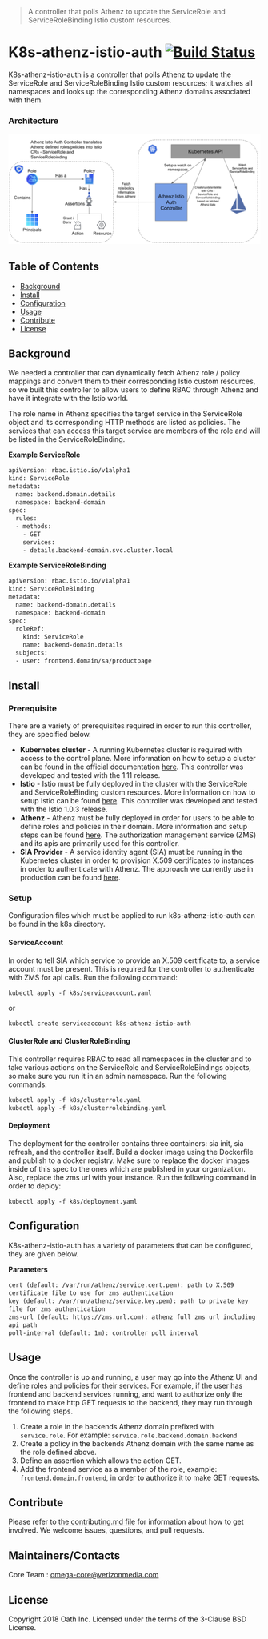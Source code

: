 > A controller that polls Athenz to update the ServiceRole and ServiceRoleBinding Istio custom resources.

# K8s-athenz-istio-auth [![Build Status](https://api.travis-ci.com/yahoo/k8s-athenz-istio-auth.svg?branch=master)](https://travis-ci.com/yahoo/k8s-athenz-istio-auth)
K8s-athenz-istio-auth is a controller that polls Athenz to update the ServiceRole and ServiceRoleBinding Istio custom 
resources; it watches all namespaces and looks up the corresponding Athenz domains associated with them. 

### Architecture
![Screenshot](images/architecture.png)

## Table of Contents

- [Background](#background)
- [Install](#install)
- [Configuration](#configuration)
- [Usage](#usage)
- [Contribute](#contribute)
- [License](#license)

## Background
We needed a controller that can dynamically fetch Athenz role / policy mappings and convert them to their corresponding 
Istio custom resources, so we built this controller to allow users to define RBAC through Athenz and have it integrate 
with the Istio world.

The role name in Athenz specifies the target service in the ServiceRole object and its corresponding HTTP methods are 
listed as policies. The services that can access this target service are members of the role and will be listed in the 
ServiceRoleBinding.

**Example ServiceRole**
```
apiVersion: rbac.istio.io/v1alpha1
kind: ServiceRole
metadata:
  name: backend.domain.details
  namespace: backend-domain
spec:
  rules:
  - methods:
    - GET
    services:
    - details.backend-domain.svc.cluster.local
```

**Example ServiceRoleBinding**
```
apiVersion: rbac.istio.io/v1alpha1
kind: ServiceRoleBinding
metadata:
  name: backend-domain.details
  namespace: backend-domain
spec:
  roleRef:
    kind: ServiceRole
    name: backend-domain.details
  subjects:
  - user: frontend.domain/sa/productpage
```

## Install

### Prerequisite
There are a variety of prerequisites required in order to run this controller, they are specified below.
- **Kubernetes cluster** - A running Kubernetes cluster is required with access to the control plane. More
information on how to setup a cluster can be found in the official documentation
[here](https://kubernetes.io/docs/setup/). This controller was developed and tested with the 1.11 release.
- **Istio** - Istio must be fully deployed in the cluster with the ServiceRole and ServiceRoleBinding custom
resources. More information on how to setup Istio can be found [here](https://istio.io/docs/setup/kubernetes/). This
controller was developed and tested with the Istio 1.0.3 release.
- **Athenz** - Athenz must be fully deployed in order for users to be able to define roles and policies in
their domain. More information and setup steps can be found [here](http://www.athenz.io/). The authorization
management service (ZMS) and its apis are primarily used for this controller.
- **SIA Provider** - A service identity agent (SIA) must be running in the Kubernetes cluster in order to provision
X.509 certificates to instances in order to authenticate with Athenz. The approach we currently use in production
can be found [here](https://github.com/yahoo/k8s-athenz-identity).

### Setup
Configuration files which must be applied to run k8s-athenz-istio-auth can be found in the k8s directory.

#### ServiceAccount
In order to tell SIA which service to provide an X.509 certificate to, a service account must be present. This is required
for the controller to authenticate with ZMS for api calls. Run the following command:
```
kubectl apply -f k8s/serviceaccount.yaml
```
or
```
kubectl create serviceaccount k8s-athenz-istio-auth
```

#### ClusterRole and ClusterRoleBinding
This controller requires RBAC to read all namespaces in the cluster and to take various actions on the ServiceRole and
ServiceRoleBindings objects, so make sure you run it in an admin namespace. Run the following commands:
```
kubectl apply -f k8s/clusterrole.yaml
kubectl apply -f k8s/clusterrolebinding.yaml
```

#### Deployment
The deployment for the controller contains three containers: sia init, sia refresh, and the controller itself. Build
a docker image using the Dockerfile and publish to a docker registry. Make sure to replace the docker images inside of
this spec to the ones which are published in your organization. Also, replace the zms url with your instance. Run the 
following command in order to deploy:
```
kubectl apply -f k8s/deployment.yaml
```

## Configuration
K8s-athenz-istio-auth has a variety of parameters that can be configured, they are given below.

**Parameters**
```
cert (default: /var/run/athenz/service.cert.pem): path to X.509 certificate file to use for zms authentication
key (default: /var/run/athenz/service.key.pem): path to private key file for zms authentication
zms-url (default: https://zms.url.com): athenz full zms url including api path
poll-interval (default: 1m): controller poll interval
```
## Usage
Once the controller is up and running, a user may go into the Athenz UI and define roles and policies for their
services. For example, if the user has frontend and backend services running, and want to authorize only the frontend
to make http GET requests to the backend, they may run through the following steps.
1. Create a role in the backends Athenz domain prefixed with `service.role`. For example: 
`service.role.backend.domain.backend`
2. Create a policy in the backends Athenz domain with the same name as the role defined above.
3. Define an assertion which allows the action GET.
4. Add the frontend service as a member of the role, example: `frontend.domain.frontend`, in order to authorize it to 
make GET requests.

## Contribute

Please refer to [the contributing.md file](Contributing.md) for information about how to get involved. We welcome issues, questions, and pull requests.

## Maintainers/Contacts
Core Team : omega-core@verizonmedia.com

## License
Copyright 2018 Oath Inc. Licensed under the terms of the 3-Clause BSD License.
